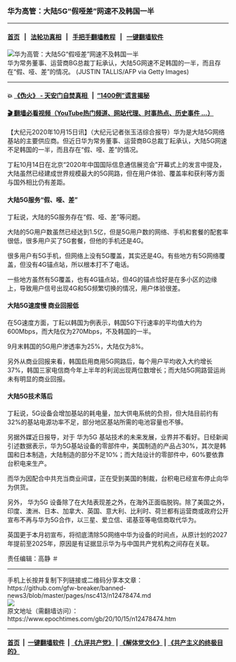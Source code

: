 ### 华为高管：大陆5G“假哑差”网速不及韩国一半
------------------------

#### [首页](https://github.com/gfw-breaker/banned-news3/blob/master/README.md) &nbsp;&nbsp;|&nbsp;&nbsp; [法轮功真相](https://github.com/begood0513/basic/blob/master/README.md)  &nbsp;&nbsp;|&nbsp;&nbsp; [手把手翻墙教程](https://github.com/gfw-breaker/guides/wiki)  &nbsp;&nbsp;|&nbsp;&nbsp; [一键翻墙软件](https://github.com/gfw-breaker/nogfw/blob/master/README.md)  



<div><img alt="华为高管：大陆5G“假哑差”网速不及韩国一半" class="attachment-djy_600_400 size-djy_600_400 wp-post-image" src="https://i.epochtimes.com/assets/uploads/2020/03/2bdd671917344ebc7750c432f0af152f-600x400.jpg"/>
<div class="caption">
 华为常务董事、运营商BG总裁丁耘承认，大陆5G网速不足韩国的一半，而且存在“假、哑、差”的情况。 (JUSTIN TALLIS/AFP via Getty Images)
</div></div><hr/>

#### 💥 [《伪火》 - 天安门自焚真相 ](http://158.247.195.190:10000/videos/blog/weihuo.html)&nbsp; |&nbsp; [“1400例”谎言揭秘  ](http://158.247.195.190:10000/videos/blog/jiexi1400.html)

#### [ 🎬  翻墙必看视频（YouTube热门频道、网站代理、时事热点、历史事件 ...）](https://github.com/gfw-breaker/links/blob/master/banned.md)

<div><p>
 【大纪元2020年10月15日讯】（大纪元记者张玉洁综合报导）华为是大陆5G网络基站的主要供应商。但近日华为常务董事、运营商BG总裁丁耘承认，大陆5G网速不足韩国的一半，而且存在“假、哑、差”的情况。
</p>
<p>
 丁耘10月14日在北京“2020年中国国际信息通信展览会”开幕式上的发言中提及，大陆虽然已经建成世界规模最大的5G网路，但在用户体验、覆盖率和获利等方面与国外相比仍有差距。
</p>
<h4>
 大陆5G服务“假、哑、差”
</h4>
<p>
 丁耘说，大陆的5G服务存在“假、哑、差”等问题。
</p>
<p>
 大陆的5G用户数虽然已经达到1.5亿，但是5G用户数的网络、手机和套餐的配套率很低，很多用户买了5G套餐，但他的手机还是4G。
</p>
<p>
 很多用户有5G手机，但网络上没有5G覆盖，其实还是4G。有些地方有5G网络覆盖，但没有4G锚点站，所以根本打不了电话。
</p>
<p>
 一些地方虽然有5G覆盖，也有4G锚点站，但4G的锚点恰好是在多小区的边缘上，导致用户信号出现4G和5G频繁切换的情况，用户体验很差。
</p>
<h4>
 大陆5G速度慢 商业回报低
</h4>
<p>
 在5G速度方面，丁耘以韩国为例表示，韩国5G下行速率的平均值大约为600Mbps，而大陆仅为270Mbps，不及韩国的一半。
</p>
<p>
 9月末韩国的5G用户渗透率为25%，大陆仅为8%。
</p>
<p>
 另外从商业回报来看，韩国启用商用5G网路后，每个用户平均收入大约增长37%，韩国三家电信商今年上半年的利润出现两位数增长；而大陆5G网路营运尚未有明显的商业回报。
</p>
<h4>
 大陆5G技术落后
</h4>
<p>
 丁耘说，5G设备会增加基站的耗电量，加大供电系统的负担，但大陆目前约有32%的基站电源功率不足，部分地区基站所需的电池容量也不够。
</p>
<p>
 另据外媒近日报导，对于
 <ok href="https://www.epochtimes.com/gb/tag/%E5%8D%8E%E4%B8%BA5g.html">
  华为5G
 </ok>
 基站技术的未来发展，业界并不看好。日经新闻引述数据表示，华为5G基站设备的零部件中，美国制造的产品占30%，其次是韩国和日本制造，大陆制造的部分不足10%；而大陆设计的零部件中，60%要依靠台积电来生产。
</p>
<p>
 而华为因配合中共充当商业间谍，正在受到美国的制裁，台积电已经宣布停止向华为供货。
</p>
<p>
 另外，
 <ok href="https://www.epochtimes.com/gb/tag/%E5%8D%8E%E4%B8%BA5g.html">
  华为5G
 </ok>
 设备除了在大陆表现差之外，在海外正面临脱钩。除了美国之外，印度、澳洲、日本、加拿大、英国、意大利、比利时、荷兰都有运营商或政府公开宣布不再与华为5G合作，以三星、爱立信、诺基亚等电信商取代华为。
</p>
<p>
 英国更于本月初宣布，将彻底清除5G网络中华为设备的时间点，从原计划的2027年提前至2025年，原因是有证据显示华为与中国共产党机构之间存在关联。
</p>
<p>
 责任编辑：高静 ＃
</p>
</div>
<hr/>
手机上长按并复制下列链接或二维码分享本文章：<br/>
https://github.com/gfw-breaker/banned-news3/blob/master/pages/nsc413/n12478474.md <br/>
<a href='https://github.com/gfw-breaker/banned-news3/blob/master/pages/nsc413/n12478474.md'><img src='https://github.com/gfw-breaker/banned-news3/blob/master/pages/nsc413/n12478474.md.png'/></a> <br/>
原文地址（需翻墙访问）：https://www.epochtimes.com/gb/20/10/15/n12478474.htm


------------------------
#### [首页](https://github.com/gfw-breaker/banned-news3/blob/master/README.md) &nbsp;|&nbsp; [一键翻墙软件](https://github.com/gfw-breaker/nogfw/blob/master/README.md) &nbsp;| [《九评共产党》](https://github.com/gfw-breaker/9ping.md/blob/master/README.md#九评之一评共产党是什么) | [《解体党文化》](https://github.com/gfw-breaker/jtdwh.md/blob/master/README.md) | [《共产主义的终极目的》](https://github.com/gfw-breaker/gczydzjmd.md/blob/master/README.md)


<img src='http://gfw-breaker.win/banned-news3/pages/nsc413/n12478474.md' width='0px' height='0px'/>